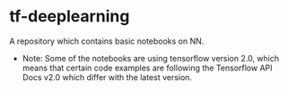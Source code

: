 # tf-deeplearning

A repository which contains basic notebooks on NN. 

* Note: Some of the notebooks are using tensorflow version 2.0, which means that certain code examples are following the Tensorflow API Docs v2.0 which differ with the latest version.
